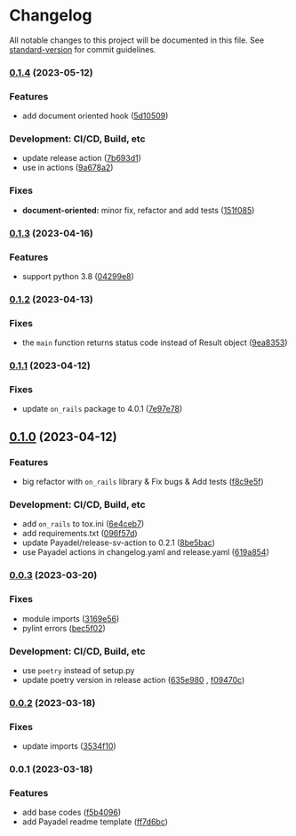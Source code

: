 # Changelog

All notable changes to this project will be documented in this file. See [standard-version](https://github.com/conventional-changelog/standard-version) for commit guidelines.

### [0.1.4](https://github.com/Payadel/pre-commit-hooks/compare/v0.1.3...v0.1.4) (2023-05-12)


### Features

* add document oriented hook ([5d10509](https://github.com/Payadel/pre-commit-hooks/commit/5d105096e0898c05aa3bb0859df6bf5b1c7fa599))


### Development: CI/CD, Build, etc

* update release action ([7b693d1](https://github.com/Payadel/pre-commit-hooks/commit/7b693d1ceefb1751e74b3a9b490166f042d7178c))
* use  in actions ([9a678a2](https://github.com/Payadel/pre-commit-hooks/commit/9a678a28f71995d0ef9a011bf6dfe5f0a10db178))


### Fixes

* **document-oriented:** minor fix, refactor and add tests ([151f085](https://github.com/Payadel/pre-commit-hooks/commit/151f085fe6930a2947f6ae59cfbb73465596d4fa))

### [0.1.3](https://github.com/Payadel/pre-commit-hooks/compare/v0.1.2...v0.1.3) (2023-04-16)


### Features

* support python 3.8 ([04299e8](https://github.com/Payadel/pre-commit-hooks/commit/04299e8d09426ea93e50eba2a8d2551e8e8d7bf5))

### [0.1.2](https://github.com/Payadel/pre-commit-hooks/compare/v0.1.1...v0.1.2) (2023-04-13)


### Fixes

* the `main` function returns status code instead of Result object ([9ea8353](https://github.com/Payadel/pre-commit-hooks/commit/9ea8353797ce85ab74f58d42096754785f43f34e))

### [0.1.1](https://github.com/Payadel/pre-commit-hooks/compare/v0.1.0...v0.1.1) (2023-04-12)


### Fixes

* update `on_rails` package to 4.0.1 ([7e97e78](https://github.com/Payadel/pre-commit-hooks/commit/7e97e7822e7c2c83c97e2d903955d46c7a807010))

## [0.1.0](https://github.com/Payadel/pre-commit-hooks/compare/v0.0.3...v0.1.0) (2023-04-12)

### Features

* big refactor with `on_rails` library & Fix bugs & Add
  tests ([f8c9e5f](https://github.com/Payadel/pre-commit-hooks/commit/f8c9e5f6096d14e6d6ba56caf1b95e0c92c51ffb))

### Development: CI/CD, Build, etc

* add `on_rails` to
  tox.ini ([6e4ceb7](https://github.com/Payadel/pre-commit-hooks/commit/6e4ceb78e805a8521a2677549a7d642fa4aac53a))
* add
  requirements.txt ([096f57d](https://github.com/Payadel/pre-commit-hooks/commit/096f57d8745c3ca95bdd79179635d0fe1ad6ae2d))
* update Payadel/release-sv-action to
  0.2.1 ([8be5bac](https://github.com/Payadel/pre-commit-hooks/commit/8be5bacda0018cdf7df8508b03a9c1a01184821f))
* use Payadel actions in changelog.yaml and
  release.yaml ([619a854](https://github.com/Payadel/pre-commit-hooks/commit/619a854e4a0fc6bd16803018f26d9dcc6c78429f))

### [0.0.3](https://github.com/Payadel/pre-commit-hooks/compare/v0.0.2...v0.0.3) (2023-03-20)

### Fixes

* module
  imports ([3169e56](https://github.com/Payadel/pre-commit-hooks/commit/3169e56e6d0ed6dd8376aba26e756db1d6b87fd0))
* pylint errors ([bec5f02](https://github.com/Payadel/pre-commit-hooks/commit/bec5f02cedb568583adfbae2fcb53b54db387d71))

### Development: CI/CD, Build, etc

* use `poetry` instead of setup.py
* update poetry version in release
  action ([635e980](https://github.com/Payadel/pre-commit-hooks/commit/635e9803877af6ca58f434041e15a827776361f0)
  , [f09470c](https://github.com/Payadel/pre-commit-hooks/commit/f09470c1ad0189b54fce3f0cee68a82b66d82433))

### [0.0.2](https://github.com/Payadel/pre-commit-hooks/compare/v0.0.1...v0.0.2) (2023-03-18)

### Fixes

* update
  imports ([3534f10](https://github.com/Payadel/pre-commit-hooks/commit/3534f1045749f5c21be062c2d79a5066b25d7de1))

### 0.0.1 (2023-03-18)

### Features

* add base
  codes ([f5b4096](https://github.com/Payadel/pre-commit-hooks/commit/f5b4096382cb80093dbbf3a72105cd56d4f3fdd9))
* add Payadel readme
  template ([ff7d6bc](https://github.com/Payadel/pre-commit-hooks/commit/ff7d6bce57da026fdaba634169da3000193a08e1))

